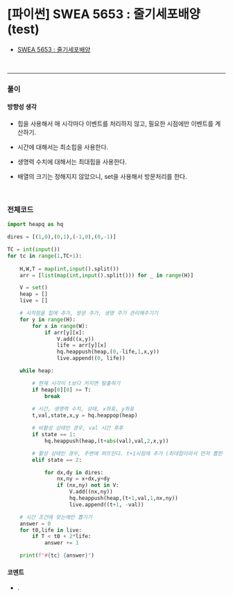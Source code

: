 # **\[파이썬\] SWEA 5653 : 줄기세포배양(test)**
* [SWEA 5653 : 줄기세포배양](https://swexpertacademy.com/main/code/problem/problemDetail.do?contestProbId=AWXRJ8EKe48DFAUo)
<br>

---

### **풀이**

#### **방향성 생각**

* 힙을 사용해서 매 시각마다 이벤트를 처리하지 않고, 필요한 시점에만 이벤트를 계산하기.

* 시간에 대해서는 최소힙을 사용한다.

* 생명력 수치에 대해서는 최대힙을 사용한다.

* 배열의 크기는 정해지지 않았으니, set을 사용해서 방문처리를 한다.


<br>


### **전체코드**
```python
import heapq as hq

dires = [(1,0),(0,1),(-1,0),(0,-1)]

TC = int(input())
for tc in range(1,TC+1):
    
    H,W,T = map(int,input().split())
    arr = [list(map(int,input().split())) for _ in range(H)]

    V = set()
    heap = []
    live = []

    # 시작점을 힙에 추가, 방문 추가, 생명 주기 관리해주기기
    for y in range(H):
        for x in range(W):
            if arr[y][x]:
                V.add((x,y))
                life = arr[y][x]
                hq.heappush(heap,(0,-life,1,x,y))
                live.append((0, life))

    while heap:

        # 현재 시각이 t보다 커지면 탈출하기
        if heap[0][0] >= T:
            break
        
        # 시간, 생명력 수치, 상태, x좌표, y좌표
        t,val,state,x,y = hq.heappop(heap)

        # 비활성 상태인 경우, val 시간 후후
        if state == 1:
            hq.heappush(heap,(t+abs(val),val,2,x,y))

        # 활성 상태인 경우, 주변에 퍼뜨린다. t+1시점에 추가 (최대힙이라서 먼저 뽑힌 세포가 먼저 퍼뜨린다다)
        elif state == 2:

            for dx,dy in dires:
                nx,ny = x+dx,y+dy
                if (nx,ny) not in V:
                    V.add((nx,ny))
                    hq.heappush(heap,(t+1,val,1,nx,ny))
                    live.append((t+1, -val))

    # 시간 조건에 맞는애만 뽑기기
    answer = 0
    for t0,life in live:
        if T < t0 + 2*life:
            answer += 1

    print(f"#{tc} {answer}")
```

#### **코멘트**

* .